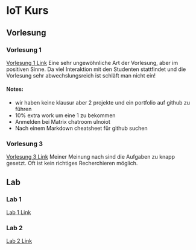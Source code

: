 # IoT Kurs 
## Vorlesung
### Vorlesung 1
[Vorlesung 1 Link](https://github.com/Witzeneder/IoT/blob/master/Vorlesung/Jakob/Vorlesung1.md)
Eine sehr ungewöhnliche Art der Vorlesung, aber im positiven Sinne. Da viel Interaktion mit den Studenten stattfindet und die Vorlesung sehr abwechslungsreich ist schläft man nicht ein!

#### Notes:
* wir haben keine klausur aber 2 projekte und ein portfolio auf github zu führen
* 10% extra work um eine 1 zu bekommen
* Anmelden bei Matrix chatroom ulnoiot
* Nach einem Markdown cheatsheet für github suchen

### Vorlesung 3
[Vorlesung 3 Link](https://github.com/Witzeneder/IoT/blob/master/Vorlesung/Jakob/Vorlesung3.md)
Meiner Meinung nach sind die Aufgaben zu knapp gesetzt. Oft ist kein richtiges Recherchieren möglich. 
## Lab
### Lab 1
[Lab 1 Link](https://github.com/Witzeneder/IoT/tree/master/%C3%9Cbungen/15_Nov_2018)
### Lab 2
[Lab 2 Link](https://github.com/Witzeneder/IoT/tree/master/%C3%9Cbungen/16_Nov_2018)
